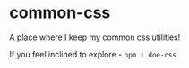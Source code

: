 # common-css

A place where I keep my common css utilities!

If you feel inclined to explore - `npm i doe-css`
